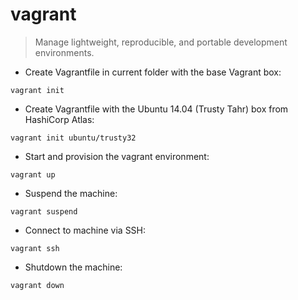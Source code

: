# vagrant

> Manage lightweight, reproducible, and portable development environments.

- Create Vagrantfile in current folder with the base Vagrant box:

`vagrant init`

- Create Vagrantfile with the Ubuntu 14.04 (Trusty Tahr) box from HashiCorp Atlas:

`vagrant init ubuntu/trusty32`

- Start and provision the vagrant environment:

`vagrant up`

- Suspend the machine:

`vagrant suspend`

- Connect to machine via SSH:

`vagrant ssh`

- Shutdown the machine:

`vagrant down`
